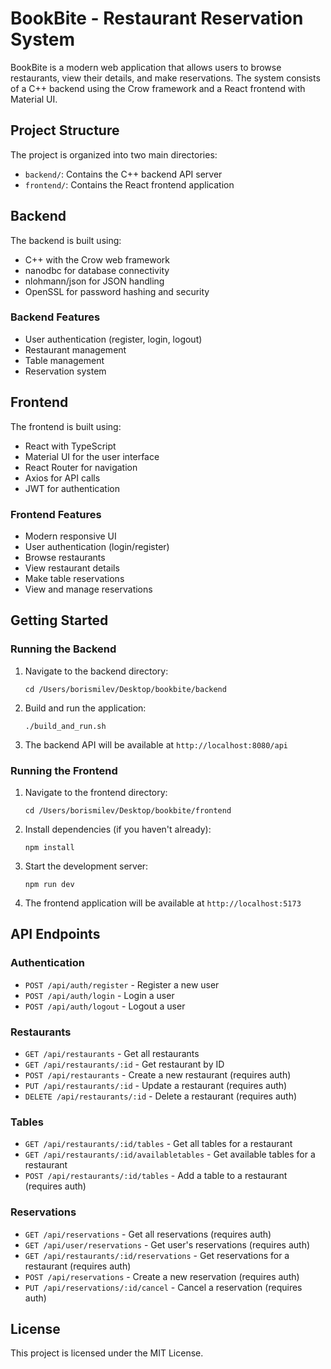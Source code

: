 # BookBite - Restaurant Reservation System

BookBite is a modern web application that allows users to browse restaurants, view their details, and make reservations. The system consists of a C++ backend using the Crow framework and a React frontend with Material UI.

## Project Structure

The project is organized into two main directories:

- `backend/`: Contains the C++ backend API server
- `frontend/`: Contains the React frontend application

## Backend

The backend is built using:

- C++ with the Crow web framework
- nanodbc for database connectivity
- nlohmann/json for JSON handling
- OpenSSL for password hashing and security

### Backend Features

- User authentication (register, login, logout)
- Restaurant management
- Table management
- Reservation system

## Frontend

The frontend is built using:

- React with TypeScript
- Material UI for the user interface
- React Router for navigation
- Axios for API calls
- JWT for authentication

### Frontend Features

- Modern responsive UI
- User authentication (login/register)
- Browse restaurants
- View restaurant details
- Make table reservations
- View and manage reservations

## Getting Started

### Running the Backend

1. Navigate to the backend directory:
   ```
   cd /Users/borismilev/Desktop/bookbite/backend
   ```

2. Build and run the application:
   ```
   ./build_and_run.sh
   ```

3. The backend API will be available at `http://localhost:8080/api`

### Running the Frontend

1. Navigate to the frontend directory:
   ```
   cd /Users/borismilev/Desktop/bookbite/frontend
   ```

2. Install dependencies (if you haven't already):
   ```
   npm install
   ```

3. Start the development server:
   ```
   npm run dev
   ```

4. The frontend application will be available at `http://localhost:5173`

## API Endpoints

### Authentication

- `POST /api/auth/register` - Register a new user
- `POST /api/auth/login` - Login a user
- `POST /api/auth/logout` - Logout a user

### Restaurants

- `GET /api/restaurants` - Get all restaurants
- `GET /api/restaurants/:id` - Get restaurant by ID
- `POST /api/restaurants` - Create a new restaurant (requires auth)
- `PUT /api/restaurants/:id` - Update a restaurant (requires auth)
- `DELETE /api/restaurants/:id` - Delete a restaurant (requires auth)

### Tables

- `GET /api/restaurants/:id/tables` - Get all tables for a restaurant
- `GET /api/restaurants/:id/availabletables` - Get available tables for a restaurant
- `POST /api/restaurants/:id/tables` - Add a table to a restaurant (requires auth)

### Reservations

- `GET /api/reservations` - Get all reservations (requires auth)
- `GET /api/user/reservations` - Get user's reservations (requires auth)
- `GET /api/restaurants/:id/reservations` - Get reservations for a restaurant (requires auth)
- `POST /api/reservations` - Create a new reservation (requires auth)
- `PUT /api/reservations/:id/cancel` - Cancel a reservation (requires auth)

## License

This project is licensed under the MIT License.

